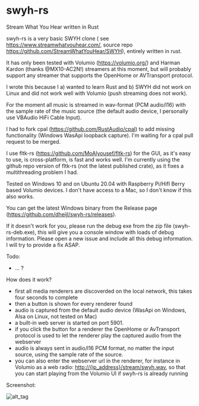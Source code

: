 # swyh-rs

Stream What You Hear written in Rust

swyh-rs is a very basic SWYH clone ( see <https://www.streamwhatyouhear.com/>, source repo <https://github.com/StreamWhatYouHear/SWYH>), entirely written in rust.

It has only been tested with Volumio (<https://volumio.org/>) and Harman Kardon (thanks @MX10-AC2N!) streamers at this moment, but will probably support any streamer that supports the OpenHome or AVTransport protocol.

I wrote this because I a) wanted to learn Rust and b) SWYH did not work on Linux and did not work well with Volumio (push streaming does not work).

For the moment all music is streamed in wav-format (PCM audio/l16) with the sample rate of the music source (the default audio device, I personally use VBAudio HiFi Cable Input).

I had to fork cpal (<https://github.com/RustAudio/cpal>) to add missing functionality (Windows WasApi loopback capture). I'm waiting for a cpal pull request to be merged.

I use fltk-rs (<https://github.com/MoAlyousef/fltk-rs>) for the GUI, as it's easy to use, is cross-platform, is fast and works well. I'm currently using the github repo version of fltk-rs (not the latest published crate), as it fixes a multithreading problem I had.

Tested on Windows 10 and on Ubuntu 20.04 with Raspberry Pi/HifI Berry based Volumio devices. I don't have access to a Mac, so I don't know if this also works.

You can get the latest Windows binary from the Release page (<https://github.com/dheijl/swyh-rs/releases>).

If it doesn't work for you, please run the debug exe from the zip file (swyh-rs-deb.exe), this will give you a console window with loads of debug information.  Please open a new issue and include all this debug information. I will try to provide a fix ASAP.

Todo:

- ... ?

How does it work?

- first all media renderers are discoverded on the local network, this takes four seconds to complete
- then a button is shown for every renderer found
- audio is captured from the default audio device (WasApi on Windows, Alsa on Linux, not tested on Mac)
- a built-in web server is started on port 5901.
- if you click the button for a renderer the OpenHome or AvTransport protocol is used to let the renderer play the captured audio from the webserver
- audio is always sent in audio/l16 PCM format, no matter the input source, using the sample rate of the source.
- you can also enter the webserver url in the renderer, for instance in Volumio as a web radio: <http://{ip_address}/stream/swyh.wav>, so that you can start playing from the Volumio UI if swyh-rs is already running

Screenshot:

![alt_tag](https://user-images.githubusercontent.com/2384545/94679970-461c5c80-0321-11eb-8b70-ac34679f9cb3.PNG)

